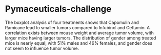 # Pymaceuticals-challenge


The boxplot analysis of four treatments shows that Capomulin and Ramicane lead to smaller tumors compared to Infubinol and Ceftamin. A correlation exists between mouse weight and average tumor volume, with larger mice having larger tumors. The distribution of gender among treated mice is nearly equal, with 51% males and 49% females, and gender does not seem to influence tumor volume.
